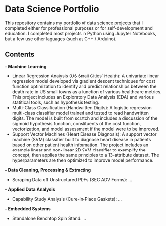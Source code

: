 # Data Science Portfolio

This repository contains my portfolio of data science projects that I completed either for professional purposes or for self-development and education. I completed most projects in Python using Jupyter Notebooks, but a few use other laguages (such as C++ / Arduino).

## Contents

**- Machine Learning**

   - Linear Regression Analysis (US Small Cities' Health): A univariate linear regression model developed via gradient descent techniques for cost function optimization to identify and predict relationships between the death rate in US small towns as a function of various healthcare metrics. This project includes an Exploratory Data Analysis (EDA) and various statitical tools, such as hypothesis testing.
  - Multi-Class Classification (Handwritten Digits): A logistic regression multi-class classifier model trained and tested to read handwritten digits. The model is built from scratch and includes a discussion of the sigmoid hypothesis function, constituents of the cost function, vectorization, and model assessment if the model were to be improved.
  - Support Vector Machines (Heart Disease Diagnosis): A support vector machine (SVM) classifier built to diagnose heart disease in patients based on other patient health information. The project includes an example linear and non-linear 2D SVM classifier to exemplify the concept, then applies the same principles to a 13-attribute dataset. The hyperparameters are then optimized to improve model performance.

**- Data Cleaning, Processing & Extracting**

   - Scraping Data off Unstructured PDFs (SEC ADV Forms): ...

**- Applied Data Analysis**

   - Capability Study Analysis (Cure-in-Place Gaskets): ...

**- Embedded Systems**

   - Standalone Benchtop Spin Stand: ...
